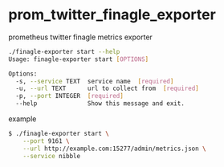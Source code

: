 # prom_twitter_finagle_exporter
prometheus twitter finagle metrics exporter


```bash
./finagle-exporter start --help
Usage: finagle-exporter start [OPTIONS]

Options:
  -s, --service TEXT  service name  [required]
  -u, --url TEXT      url to collect from  [required]
  -p, --port INTEGER  [required]
  --help              Show this message and exit.
```

example 
```bash
$ ./finagle-exporter start \
    --port 9161 \
    --url http://example.com:15277/admin/metrics.json \
    --service nibble
```

